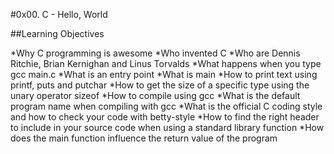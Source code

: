 #0x00. C - Hello, World

##Learning Objectives

*Why C programming is awesome
*Who invented C
*Who are Dennis Ritchie, Brian Kernighan and Linus Torvalds
*What happens when you type gcc main.c
*What is an entry point
*What is main
*How to print text using printf, puts and putchar
*How to get the size of a specific type using the unary operator sizeof
*How to compile using gcc
*What is the default program name when compiling with gcc
*What is the official C coding style and how to check your code with betty-style
*How to find the right header to include in your source code when using a standard library function
*How does the main function influence the return value of the program
